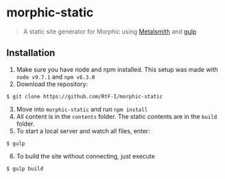 # morphic-static
> A static site generator for Morphic using [Metalsmith](http://www.metalsmith.io/) and [gulp](https://gulpjs.com/)

## Installation
1. Make sure you have node and npm installed. This setup was made with ```node v9.7.1``` and ```npm v6.3.0```
2. Download the repository:

```
$ git clone https://github.com/RtF-I/morphic-static
```

3. Move into ```morphic-static``` and run ```npm install```
4. All content is in the ```contents``` folder. The static contents are in the ```build``` folder.
5. To start a local server and watch all files, enter:

```
$ gulp
```

6. To build the site without connecting, just execute

```
$ gulp build
```